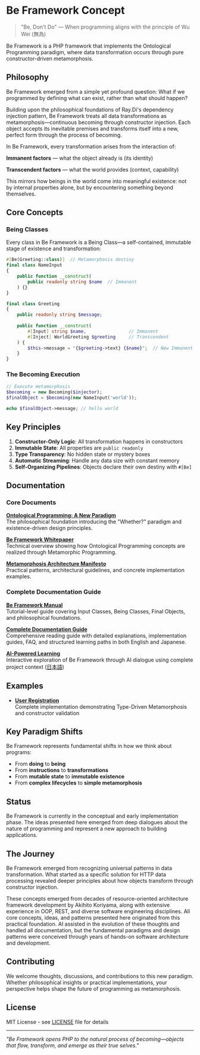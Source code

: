 # Be Framework Concept

> "Be, Don't Do" — When programming aligns with the principle of Wu Wei (無為)

Be Framework is a PHP framework that implements the Ontological Programming paradigm, where data transformation occurs through pure constructor-driven metamorphosis.

## Philosophy

Be Framework emerged from a simple yet profound question: What if we programmed by defining what can exist, rather than what should happen?

Building upon the philosophical foundations of Ray.Di's dependency injection pattern, Be Framework treats all data transformations as metamorphosis—continuous becoming through constructor injection. Each object accepts its inevitable premises and transforms itself into a new, perfect form through the process of becoming.

In Be Framework, every transformation arises from the interaction of:

**Immanent factors** — what the object already is (its identity)

**Transcendent factors** — what the world provides (context, capability)

This mirrors how beings in the world come into meaningful existence: not by internal properties alone, but by encountering something beyond themselves.

## Core Concepts

### Being Classes

Every class in Be Framework is a Being Class—a self-contained, immutable stage of existence and transformation:

```php
#[Be(Greeting::class)]  // Metamorphosis destiny
final class NameInput
{
    public function __construct(
        public readonly string $name  // Immanent
    ) {}
}

final class Greeting
{
    public readonly string $message;
    
    public function __construct(
        #[Input] string $name,                // Immanent
        #[Inject] WorldGreeting $greeting     // Transcendent
    ) {
        $this->message = "{$greeting->text} {$name}";  // New Immanent
    }
}
```

### The Becoming Execution

```php
// Execute metamorphosis
$becoming = new Becoming($injector);
$finalObject = $becoming(new NameInput('world'));

echo $finalObject->message; // hello world
```

## Key Principles

1. **Constructor-Only Logic**: All transformation happens in constructors
2. **Immutable State**: All properties are `public readonly`
3. **Type Transparency**: No hidden state or mystery boxes
4. **Automatic Streaming**: Handle any data size with constant memory
5. **Self-Organizing Pipelines**: Objects declare their own destiny with `#[Be]`

## Documentation

### Core Documents

**[Ontological Programming: A New Paradigm](docs/philosophy/ontological-programming-paper.md)**  
The philosophical foundation introducing the "Whether?" paradigm and existence-driven design principles.

**[Be Framework Whitepaper](docs/framework/be-framework-whitepaper.md)**  
Technical overview showing how Ontological Programming concepts are realized through Metamorphic Programming.

**[Metamorphosis Architecture Manifesto](docs/patterns/metamorphosis-architecture-manifesto.md)**  
Practical patterns, architectural guidelines, and concrete implementation examples.

### Complete Documentation Guide

**[Be Framework Manual](docs/manual/index.md)**  
Tutorial-level guide covering Input Classes, Being Classes, Final Objects, and philosophical foundations.

**[Complete Documentation Guide](docs/README.md)**  
Comprehensive reading guide with detailed explanations, implementation guides, FAQ, and structured learning paths in both English and Japanese.

**[AI-Powered Learning](study/README.md)**  
Interactive exploration of Be Framework through AI dialogue using complete project context ([日本語](study/README-ja.md))

## Examples

- **[User Registration](examples/user-registration/)**  
  Complete implementation demonstrating Type-Driven Metamorphosis and constructor validation

## Key Paradigm Shifts

Be Framework represents fundamental shifts in how we think about programs:

- From **doing** to **being**
- From **instructions** to **transformations**
- From **mutable state** to **immutable existence**
- From **complex lifecycles** to **simple metamorphosis**

## Status

Be Framework is currently in the conceptual and early implementation phase. The ideas presented here emerged from deep dialogues about the nature of programming and represent a new approach to building applications.

## The Journey

Be Framework emerged from recognizing universal patterns in data transformation. What started as a specific solution for HTTP data processing revealed deeper principles about how objects transform through constructor injection. 

These concepts emerged from decades of resource-oriented architecture framework development by Akihito Koriyama, along with extensive experience in OOP, REST, and diverse software engineering disciplines. All core concepts, ideas, and patterns presented here originated from this practical foundation. AI assisted in the evolution of these thoughts and handled all documentation, but the fundamental paradigms and design patterns were conceived through years of hands-on software architecture and development.


## Contributing

We welcome thoughts, discussions, and contributions to this new paradigm. Whether philosophical insights or practical implementations, your perspective helps shape the future of programming as metamorphosis.

## License

MIT License - see [LICENSE](LICENSE) file for details

---

*"Be Framework opens PHP to the natural process of becoming—objects that flow, transform, and emerge as their true selves."*
